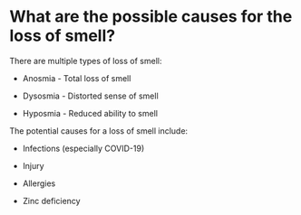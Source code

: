 # What are the possible causes for the loss of smell?

There are multiple types of loss of smell:

- Anosmia - Total loss of smell

- Dysosmia - Distorted sense of smell

- Hyposmia - Reduced ability to smell

The potential causes for a loss of smell include:

- Infections (especially COVID-19)

- Injury

- Allergies

- Zinc deficiency